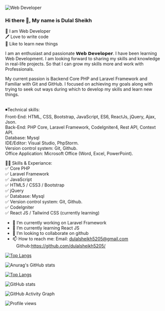 ![Web Developer](https://media.licdn.com/dms/image/D4D16AQEk-PjUBwtWIw/profile-displaybackgroundimage-shrink_350_1400/0/1672087295248?e=1688601600&v=beta&t=_583jhM1UoFPfKAEUDN3ao4qLhDDcoaAYjvJuanCoJU)



### Hi there 👋, My name is Dulal Sheikh </br>
👑 I am Web Developer </br>
🖊️ Love to write code </br>
🎤 Like to learn new things </br>


I am an enthusiast and passionate 𝗪𝗲𝗯 𝗗𝗲𝘃𝗲𝗹𝗼𝗽𝗲𝗿. I have been learning Web Development. I am looking forward to sharing my skills and knowledge in real-life projects. So that I can grow my skills more and work with Professionals. </br>

My current passion is Backend Core PHP and Laravel Framework and Familiar with Git and GitHub. I focused on achieving my goals along with trying to seek out ways during which to develop my skills and learn new things. </br></br>

◾Technical skills: </br>
Front-End: HTML, CSS, Bootstrap, JavaScript, ES6, ReactJs, jQuery, Ajax, Json. </br>
Back-End: PHP Core, Laravel Framework, CodeIgniter4, Rest API, Context API. </br>
Database: Mysql </br>
IDE/Editor: Visual Studio, PhpStorm.</br>
Version control system: Git, Github. </br>
Office Application: Microsoft Office (Word, Excel, PowerPoint). </br>


👨‍💻 Skills & Experiance: </br>
✅ Core PHP </br>
✅ Laravel Framework </br>
✅ JavaScript </br>
✅ HTML5 / CSS3 / Bootstrap </br>
✅ jQuery </br>
✅ Database: Mysql </br>
✅ Version control system: Git, Github. </br>
✅ CodeIgniter </br>
✅ React JS / Tailwind CSS (currently learning) </br>


- 🔭 I’m currently working on Laravel Framework 
- 🌱 I’m currently learning React JS 
- 👯 I’m looking to collaborate on github 
- 📫 How to reach me:       Email: dulalsheikh5205@gmail.com </br> &nbsp;&nbsp;&nbsp;Github:https://github.com/dulalsheikh5205/ 



[![Top Langs](https://github-readme-stats.vercel.app/api/top-langs/?username=anuraghazra&layout=compact)](https://github.com/anuraghazra/github-readme-stats)</br>

![Anurag's GitHub stats](https://github-readme-stats.vercel.app/api?username=anuraghazra&show_icons=true&theme=radical) 

[![Top Langs](https://github-readme-stats.vercel.app/api/top-langs/?username=https://github.com/dulalsheikh5205/)](https://github.com/anuraghazra/github-readme-stats)

![GitHub stats](https://github-readme-stats.vercel.app/api?username=https://github.com/dulalsheikh5205/&show_icons=true)  

![GitHub Activity Graph](https://activity-graph.herokuapp.com/graph?username=https://github.com/dulalsheikh5205/)  

![Profile views](https://gpvc.arturio.dev/https://github.com/dulalsheikh5205/)  

